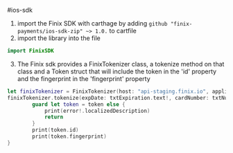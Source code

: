 
#ios-sdk

1. import the Finix SDK with carthage by adding `github "finix-payments/ios-sdk-zip" ~> 1.0.` to cartfile
2. import the library into the file
```swift
import FinixSDK
```
3. The Finix sdk provides a FinixTokenizer class, a tokenize method on that class and a Token struct that will include the token in the 'id' property and the fingerprint in the 'fingerprint' property
```swift
let finixTokenizer = FinixTokenizer(host: "api-staging.finix.io", applicationId: "AP2kL9QSWYJGpuAtYYnK5cZY")
finixTokenizer.tokenize(expDate: txtExpiration.text!, cardNumber: txtNumber.text!) { (token, error) in
        guard let token = token else {
            print(error!.localizedDescription)
            return
        } 
        print(token.id)
        print(token.fingerprint)
}
```
